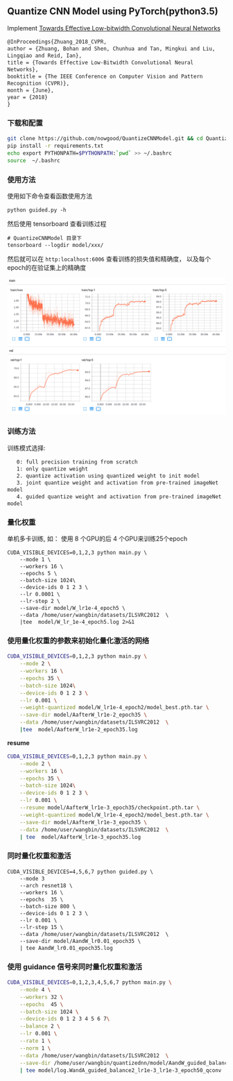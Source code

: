 ## Quantize CNN Model using PyTorch(python3.5)
 
Implement [Towards Effective Low-bitwidth Convolutional Neural Networks](https://arxiv.org/abs/1711.00205)

```
@InProceedings{Zhuang_2018_CVPR,
author = {Zhuang, Bohan and Shen, Chunhua and Tan, Mingkui and Liu, Lingqiao and Reid, Ian},
title = {Towards Effective Low-Bitwidth Convolutional Neural Networks},
booktitle = {The IEEE Conference on Computer Vision and Pattern Recognition (CVPR)},
month = {June},
year = {2018}
}
```

### 下载和配置

```bash
git clone https://github.com/nowgood/QuantizeCNNModel.git && cd QuantizeCNNModel
pip install -r requirements.txt
echo export PYTHONPATH=$PYTHONPATH:`pwd` >> ~/.bashrc
source  ~/.bashrc
```

### 使用方法

使用如下命令查看函数使用方法 

```
python guided.py -h 
```



然后使用 tensorboard 查看训练过程

```
# QuantizeCNNModel 目录下
tensorboard --logdir model/xxx/ 
```
然后就可以在 `http:localhost:6006` 查看训练的损失值和精确度， 以及每个epoch的在验证集上的精确度

![top5](https://github.com/nowgood/QuantizeCNNModel/raw/master/data/WandA_lr0.01_scalar2.5.png)

### 训练方法

训练模式选择:

       0: full precision training from scratch
       1: only quantize weight
       2. quantize activation using quantized weight to init model
       3. joint quantize weight and activation from pre-trained imageNet model
       4. guided quantize weight and activation from pre-trained imageNet model


### 量化权重

单机多卡训练, 如： 使用 8 个GPU的后 4 个GPU来训练25个epoch

```
CUDA_VISIBLE_DEVICES=0,1,2,3 python main.py \
    --mode 1 \
    --workers 16 \
    --epochs 5 \
    --batch-size 1024\
    --device-ids 0 1 2 3 \
    --lr 0.0001 \
    --lr-step 2 \
    --save-dir model/W_lr1e-4_epoch5 \
    --data /home/user/wangbin/datasets/ILSVRC2012  \
    |tee  model/W_lr_1e-4_epoch5.log 2>&1
``` 

### 使用量化权重的参数来初始化量化激活的网络

```bash
CUDA_VISIBLE_DEVICES=0,1,2,3 python main.py \
    --mode 2 \
    --workers 16 \
    --epochs 35 \
    --batch-size 1024\
    --device-ids 0 1 2 3 \
    --lr 0.001 \
    --weight-quantized model/W_lr1e-4_epoch2/model_best.pth.tar \
    --save-dir model/AafterW_lr1e-2_epoch35 \
    --data /home/user/wangbin/datasets/ILSVRC2012  \
    |tee  model/AafterW_lr1e-2_epoch35.log
```

**resume**

```bash
CUDA_VISIBLE_DEVICES=0,1,2,3 python main.py \
    --mode 2 \
    --workers 16 \
    --epochs 35 \
    --batch-size 1024\
    --device-ids 0 1 2 3 \
    --lr 0.001 \
    --resume model/AafterW_lr1e-3_epoch35/checkpoint.pth.tar \
    --weight-quantized model/W_lr1e-4_epoch2/model_best.pth.tar \
    --save-dir model/AafterW_lr1e-3_epoch35 \
    --data /home/user/wangbin/datasets/ILSVRC2012  \
    | tee  model/AafterW_lr1e-3_epoch35.log
```

### 同时量化权重和激活

```
CUDA_VISIBLE_DEVICES=4,5,6,7 python guided.py \
    --mode 3
    --arch resnet18 \
    --workers 16 \
    --epochs  35 \
    --batch-size 800 \
    --device-ids 0 1 2 3 \
    --lr 0.001 \
    --lr-step 15 \
    --data /home/user/wangbin/datasets/ILSVRC2012  \
    --save-dir model/AandW_lr0.01_epoch35 \
    | tee AandW_lr0.01_epoch35.log
```

### 使用 guidance 信号来同时量化权重和激活

```bash
CUDA_VISIBLE_DEVICES=0,1,2,3,4,5,6,7 python main.py \
    --mode 4 \
    --workers 32 \
    --epochs  45 \
    --batch-size 1024 \
    --device-ids 0 1 2 3 4 5 6 7\
    --balance 2 \
    --lr 0.001 \
    --rate 1 \
    --norm 1 \
    --data /home/user/wangbin/datasets/ILSVRC2012  \
    --save-dir /home/user/wangbin/quantizednn/model/AandW_guided_balance2_lr1e-3_lr1e-3_epoch45 \
    | tee model/log.WandA_guided_balance2_lr1e-3_lr1e-3_epoch50_qconv 
```
